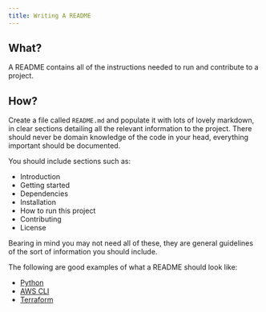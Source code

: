 ```yaml
---
title: Writing A README
---
```

## What?

A README contains all of the instructions needed to run and contribute to a project.

## How?

Create a file called `README.md` and populate it with lots of lovely markdown, in clear sections detailing all the relevant information to the project. There should never be domain knowledge of the code in your head, everything important should be documented.

You should include sections such as:

- Introduction
- Getting started
- Dependencies
- Installation
- How to run this project
- Contributing
- License

Bearing in mind you may not need all of these, they are general guidelines of the sort of information you should include.


The following are good examples of what a README should look like:  
- [Python](https://github.com/python/cpython/blob/master/README.rst)
- [AWS CLI](https://github.com/aws/aws-cli/blob/develop/README.rst)
- [Terraform](https://github.com/hashicorp/terraform/blob/master/README.md)
